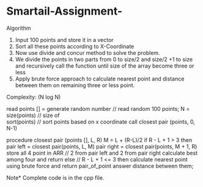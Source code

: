 # Smartail-Assignment-




Algorithm 
1.	Input 100 points and store it in a vector 
2.	Sort all these points according to X-Coordinate
3.	Now use divide and concur method to solve the problem.
4.	 We divide the points in two parts from 0 to size/2 and size/2 +1 to size and recursively call the function until size of the array become three or less
5.	Apply brute force approach to calculate nearest point and distance between them on remaining three or less point.

Complexity: (N log N)



read points [] = generate random number    // read random 100 points;
N = size(points) // size of  
sort(points) // sort points based on x coordinate
call closest pair (points, 0, N-1)

procedure closest pair (points [], L, R)
    M = L + (R-L)/2
    if R - L + 1 > 3 then
        pair left = closest pair(points, L, M)
        pair right = closest pair(points, M + 1, R)
        store all 4 point in ARR // 2 from pair left and 2 from pair right
        calculate best among four and return
    else    // R - L + 1 <= 3 then
        calculate nearest point using brute force and return pair_of_point answer distance between them;
 

Note* Complete code is in the cpp file.
